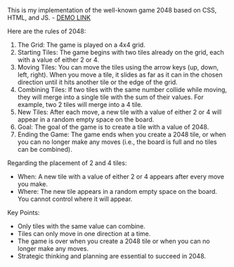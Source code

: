 This is my implementation of the well-known game 2048 based on CSS, HTML, and JS.
    - [DEMO LINK](https://Masha-Cactus.github.io/2048_game)

Here are the rules of 2048:
1. The Grid: The game is played on a 4x4 grid.
2. Starting Tiles: The game begins with two tiles already on the grid, each with a value of either 2 or 4.
3. Moving Tiles: You can move the tiles using the arrow keys (up, down, left, right). When you move a tile, it slides as far as it can in the chosen direction until it hits another tile or the edge of the grid.
4. Combining Tiles: If two tiles with the same number collide while moving, they will merge into a single tile with the sum of their values. For example, two 2 tiles will merge into a 4 tile.
5. New Tiles: After each move, a new tile with a value of either 2 or 4 will appear in a random empty space on the board.
6. Goal: The goal of the game is to create a tile with a value of 2048.
7. Ending the Game: The game ends when you create a 2048 tile, or when you can no longer make any moves (i.e., the board is full and no tiles can be combined).

Regarding the placement of 2 and 4 tiles:
- When: A new tile with a value of either 2 or 4 appears after every move you make.
- Where: The new tile appears in a random empty space on the board. You cannot control where it will appear.

Key Points:
- Only tiles with the same value can combine.
- Tiles can only move in one direction at a time.
- The game is over when you create a 2048 tile or when you can no longer make any moves.
- Strategic thinking and planning are essential to succeed in 2048.

